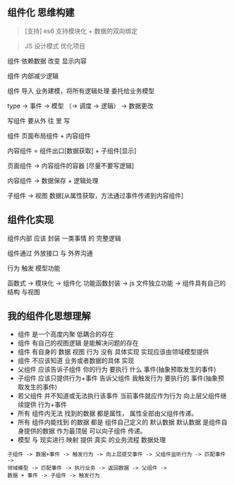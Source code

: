 ## 组件化 思维构建

> [支持] es6 支持模块化 + 数据的双向绑定

> JS 设计模式 优化项目

组件 依赖数据 改变 显示内容

组件 内部减少逻辑

组件 导入 业务建模，将所有逻辑处理 委托给业务模型

type -> 事件 -> 模型 （-> 调度 -> 逻辑） -> 数据更改

写组件 要从外 往 里 写

组件 页面布局组件 + 内容组件

内容组件 = 组件出口[数据获取] + 子组件[显示]

页面组件 -> 内容组件的容器 [尽量不要写逻辑]

内容组件 -> 数据保存 + 逻辑处理

子组件 -> 视图 数据[从属性获取，方法通过事件传递到内容组件]

## 组件化实现

组件内部 应该 封装 一类事情 的 完整逻辑

组件通过 外放接口 与 外界沟通

行为 触发 模型功能

函数式 -> 模块化 -> 组件化
功能函数封装 -> js 文件独立功能 -> 组件具有自己的结构 与视图

## 我的组件化思想理解

- 组件 是一个高度内聚 低耦合的存在
- 组件 有自己的视图逻辑 是能解决问题的存在
- 组件 有自身的 数据 视图 行为 没有 具体实现 实现应该由领域模型提供
- 组件 不应该知道 业务或者数据的具体 实现
- 父组件 应该告诉子组件 你的行为 要执行 什么 事件(抽象预取发生的事件)
- 子组件 应该只提供行为+事件 告诉父组件 我触发行为 要执行的 事件(抽象预取发生的事件)
- 若父组件 并不知道或无法执行该事件 当前事件就应作为行为 向上层父组件继续提供 行为+事件
- 所有 组件内无法 找到的数据 都是属性， 属性全部由父组件传递。
- 所有 组件内能找到 的数据 都是 组件自己定义的 默认数据 默认数据 是组件自身提供的数据 作为最顶层 可以向子组件 传递。
- 模型 与 现实进行 映射 提供 真实 的业务流程 数据处理

```
子组件 -> 数据+事件 -> 触发行为 -> 向上层提交事件 -> 父组件监听行为 -> 匹配事件 ->
领域模型 -> 匹配事件 -> 执行业务 -> 返回数据 -> 父组件 ->
数据 + 事件 -> 子组件 -> 触发行为
```
